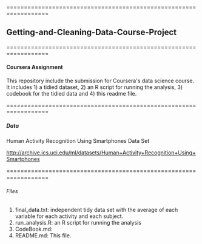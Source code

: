 ==================================================================

## Getting-and-Cleaning-Data-Course-Project

==================================================================

#### Coursera Assignment

This repository include the submission for Coursera's data science course. It includes 1) a tidied dataset, 2) an R script for running the analysis, 3) codebook for the tidied data and 4) this readme file. 

==================================================================

##### Data

Human Activity Recognition Using Smartphones Data Set

http://archive.ics.uci.edu/ml/datasets/Human+Activity+Recognition+Using+Smartphones

==================================================================

###### Files

1) final_data.txt: independent tidy data set with the average of each variable for each activity and each subject.
2) run_analysis.R: an R script for running the analysis
3) CodeBook.md: 
4) README.md: This file. 

